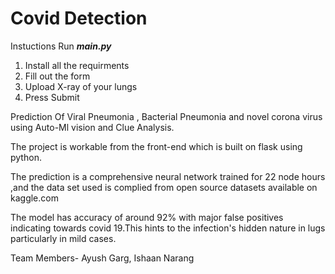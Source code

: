 # Covid Detection
Instuctions
Run <strong><i>main.py</i></strong>
1. Install all the requirments
2. Fill out the form
3. Upload X-ray of your lungs
4. Press Submit

Prediction Of Viral Pneumonia , Bacterial Pneumonia and novel corona virus using Auto-Ml vision and Clue Analysis.

The project is workable from the front-end which is built on flask using python.

The prediction is a comprehensive neural network trained for 22 node hours ,and the data set used is complied from open source datasets available on kaggle.com

The model has accuracy of around 92% with major false positives indicating towards covid 19.This hints to the infection's hidden nature in lugs particularly in mild cases.


Team Members- Ayush Garg, Ishaan Narang
